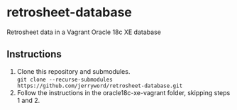 # retrosheet-database
Retrosheet data in a Vagrant Oracle 18c XE database
## Instructions
1. Clone this repository and submodules.  
`git clone --recurse-submodules https://github.com/jerryword/retrosheet-database.git`  
2. Follow the instructions in the oracle18c-xe-vagrant folder, skipping steps 1 and 2.
